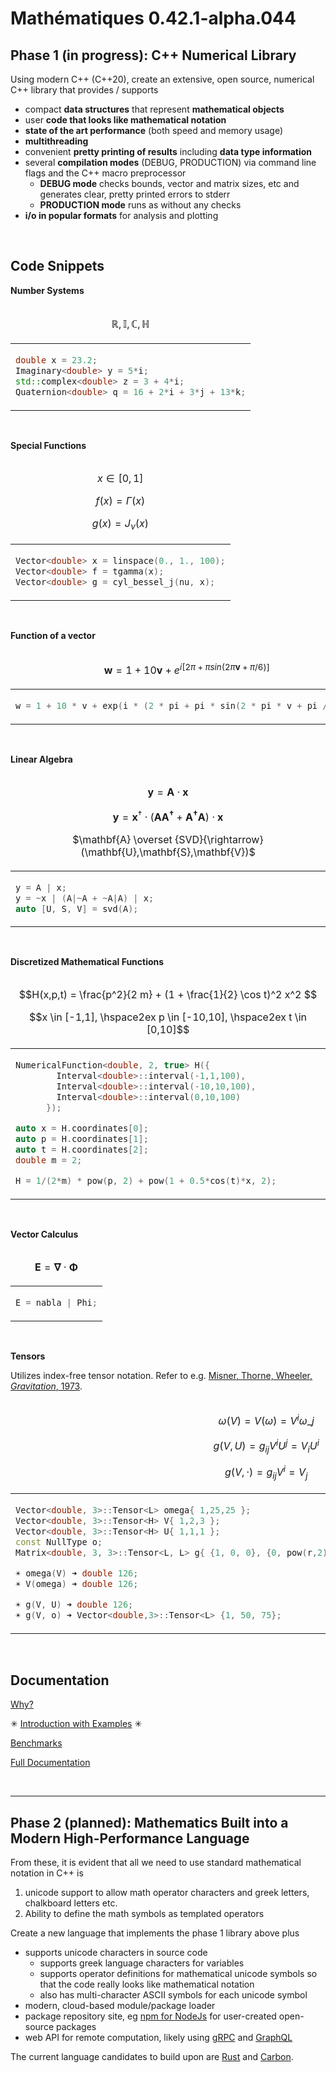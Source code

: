 

# Mathématiques 0.42.1-alpha.044


## Phase 1 (in progress): C++ Numerical Library
  
Using modern C++ (C++20), create an extensive, open source, numerical C++ library that provides / supports

* compact **data structures** that represent **mathematical objects** 
* user **code that looks like mathematical notation**
* **state of the art performance** (both speed and memory usage)
* **multithreading**
* convenient **pretty printing of results** including **data type information**
* several **compilation modes** (DEBUG, PRODUCTION) via command line flags and the C++ macro preprocessor
  + **DEBUG mode** checks bounds, vector and matrix sizes, etc and generates clear, pretty printed errors to stderr
  + **PRODUCTION mode** runs as without any checks
* **i/o in popular formats** for analysis and plotting

<br>


## Code Snippets


**Number Systems**

<table>
<thead>
<tr>
<td align="center">

$\mathbb{R}, \mathbb{I}, \mathbb{C}, \mathbb{H}$

</td>
</tr>
</thead>
<tbody>
<tr>
<td>

```C++
double x = 23.2;
Imaginary<double> y = 5*i;
std::complex<double> z = 3 + 4*i;
Quaternion<double> q = 16 + 2*i + 3*j + 13*k;
```

</td>
</tr>
</tbody>
</table>
<br>




**Special Functions**

<table>
<thead>
<tr>
<td align="center">

$x \in [0,1]$ 

$f(x) = \Gamma(x)$ 

$g(x) = J_\nu(x)$ 

</td>
</tr>
</thead>
<tbody>
<tr>
<td>

```C++
Vector<double> x = linspace(0., 1., 100);
Vector<double> f = tgamma(x);
Vector<double> g = cyl_bessel_j(nu, x);
```

</td>
</tr>
</tbody>
</table>
<br>




**Function of a vector**

<table>
<thead>
<tr>
<td align="center">

$\mathbf{w} = 1 + 10 \mathbf{v} + e^{i  [   2 \pi   +   \pi sin(  2 \pi \mathbf{v} + \pi / 6  )   ] }$

</td>
</tr>
</thead>
<tbody>
<tr>
<td>

```C++
w = 1 + 10 * v + exp(i * (2 * pi + pi * sin(2 * pi * v + pi / 6)));
```

</td>
</tr>
</tbody>
</table>
<br>




**Linear Algebra**

<table>
<thead>
<tr>
<td align="center">

$\mathbf{y} = \mathbf{A} \cdot \mathbf{x}$

$\mathbf{y} = \mathbf{x}^\dagger \cdot ( \mathbf{A} \mathbf{A^\dagger} + \mathbf{A^\dagger} \mathbf{A}) \cdot \mathbf{x}$

$\mathbf{A} \overset {SVD}{\rightarrow} (\mathbf{U},\mathbf{S},\mathbf{V})$

</td>
</tr>
</thead>
<tbody>
<tr>
<td>

```C++
y = A | x;
y = ~x | (A|~A + ~A|A) | x;
auto [U, S, V] = svd(A);
```

</td>
</tr>
</tbody>
</table>
<br>



**Discretized Mathematical Functions**

<table>
<thead>
<tr>
<td align="center">

$$H(x,p,t) = \frac{p^2}{2 m} + (1 + \frac{1}{2} \cos t)^2 x^2 $$ 

$$x \in [-1,1], \hspace2ex p \in [-10,10], \hspace2ex t \in [0,10]$$

</td>
</tr>
</thead>
<tbody>
<tr>
<td>

```C++
NumericalFunction<double, 2, true> H({
        Interval<double>::interval(-1,1,100),
        Interval<double>::interval(-10,10,100),
        Interval<double>::interval(0,10,100)
      });

auto x = H.coordinates[0];
auto p = H.coordinates[1];
auto t = H.coordinates[2];
double m = 2;

H = 1/(2*m) * pow(p, 2) + pow(1 + 0.5*cos(t)*x, 2);
```

</td>
</tr>
</tbody>
</table>
<br>



**Vector Calculus**

<table>
<thead>
<tr>
<td align="center">

$\mathbf{E} = \mathbf{\nabla} \cdot \mathbf{\Phi}$

</td>
</tr>
</thead>
<tbody>
<tr>
<td>

```C++
E = nabla | Phi;
```

</td>
</tr>
</tbody>
</table>
<br>





**Tensors**

Utilizes index-free tensor notation.  Refer to e.g. [Misner, Thorne, Wheeler, _Gravitation_, 1973](https://en.wikipedia.org/wiki/Gravitation_(book)).


<table>
<thead>
<tr>
<td align="center">

$$ \omega(V) = V(\omega) = V^i \omega\_j $$

$$ g(V,U) =  g_{ij} V^i U^j  = V_i U^i$$

$$ g(V,\cdot) =  g_{ij} V^i  = V_j$$

</td>
</tr>
</thead>
<tbody>
<tr>
<td>

```C++
Vector<double, 3>::Tensor<L> omega{ 1,25,25 };
Vector<double, 3>::Tensor<H> V{ 1,2,3 };
Vector<double, 3>::Tensor<H> U{ 1,1,1 };
const NullType o;
Matrix<double, 3, 3>::Tensor<L, L> g{ {1, 0, 0}, {0, pow(r,2), 0}, {0, 0 , pow(r*sin(theta),2)} };

☀ omega(V) ➜ double 126;
☀ V(omega) ➜ double 126;

☀ g(V, U) ➜ double 126;
☀ g(V, o) ➜ Vector<double,3>::Tensor<L> {1, 50, 75};
```

</td>
</tr>
</tbody>
</table>
<br>







## Documentation

[Why?](doc/why/README.md)

✳ [Introduction with Examples](doc/intro/README.md) ✳ 

[Benchmarks](doc/benchmarks/README.md)

[Full Documentation](doc/README.md)

<br>

---------------------------------
## Phase 2 (planned): Mathematics Built into a Modern High-Performance Language


From these, it is evident that all we need to use standard mathematical notation in C++ is
1. unicode support to allow math operator characters and greek letters, chalkboard letters etc.
2. Ability to define the math symbols as templated operators


Create a new language that implements the phase 1 library above plus
* supports unicode characters in source code 
  + supports greek language characters for variables
  + supports operator definitions for mathematical unicode symbols so that the code really looks like mathematical notation
  + also has multi-character ASCII symbols for each unicode symbol
* modern, cloud-based module/package loader
* package repository site, eg [npm for NodeJs](https://www.npmjs.com/) for user-created open-source packages
* web API for remote computation, likely using [gRPC](https://en.wikipedia.org/wiki/GRPC) and [GraphQL](https://en.wikipedia.org/wiki/GraphQL)

The current language candidates to build upon are [Rust](https://en.wikipedia.org/wiki/Rust_(programming_language)) and [Carbon](https://en.wikipedia.org/wiki/Carbon_(programming_language)).

